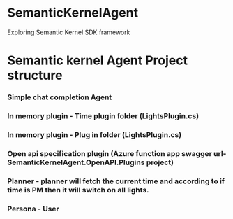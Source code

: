 # SemanticKernelAgent
Exploring Semantic Kernel SDK framework


# Semantic kernel Agent Project structure
### Simple chat completion Agent
### In memory plugin - Time plugin folder (LightsPlugin.cs)
### In memory plugin - Plug in folder (LightsPlugin.cs)
### Open api specification plugin  (Azure function app swagger url- SemanticKernelAgent.OpenAPI.Plugins project)
### Planner - planner will fetch the current time and according to if time is PM then it will switch on all lights.
### Persona - User 
